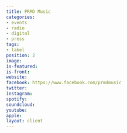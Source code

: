 ```yaml
---
title: PRMD Music
categories:
- events
- radio
- digital
- press
tags:
- label
position: 2
image: 
is-featured: 
is-front: 
website: 
facebook: https://www.facebook.com/prmdmusic
twitter: 
instagram: 
spotify: 
soundcloud: 
youtube: 
apple: 
layout: client
---
```


